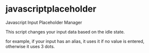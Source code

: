 # javascriptplaceholder
Javascript Input Placeholder Manager

This script changes your input data based on the idle state.

for example, if your input has an alias, it uses it if no value is entered, otherwise it uses 3 dots.
